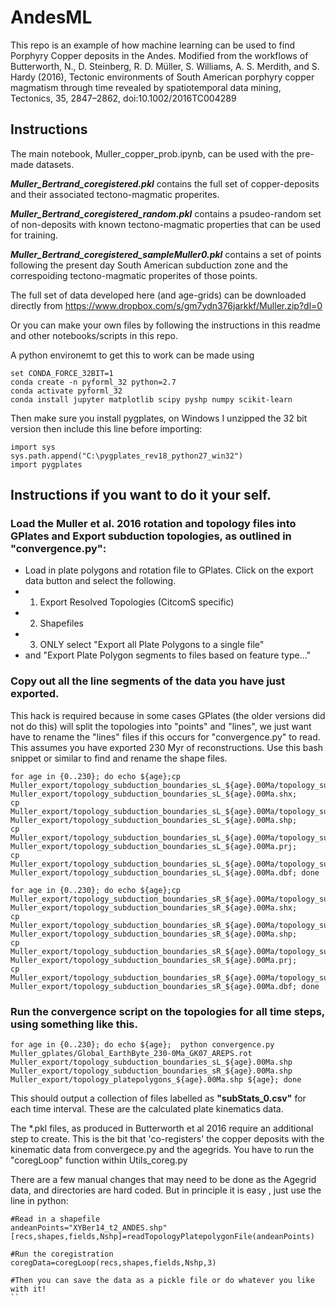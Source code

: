 # AndesML
This repo is an example of how machine learning can be used to find Porphyry Copper deposits in the Andes. Modified from the workflows of Butterworth, N., D. Steinberg, R. D. Müller, S. Williams, A. S. Merdith, and S. Hardy (2016), Tectonic environments of South American porphyry copper magmatism through time revealed by spatiotemporal data mining, Tectonics, 35, 2847–2862, doi:10.1002/2016TC004289


## Instructions 
The main notebook, Muller_copper_prob.ipynb, can be used with the pre-made datasets.

***Muller_Bertrand_coregistered.pkl*** contains the full set of copper-deposits and their associated tectono-magmatic properites.

***Muller_Bertrand_coregistered_random.pkl*** contains a psudeo-random set of non-deposits with known tectono-magmatic properties that can be used for training.

***Muller_Bertrand_coregistered_sampleMuller0.pkl*** contains a set of points following the present day South American subduction zone and the correspoiding tectono-magmatic properites of those points. 

The full set of data developed here (and age-grids) can be downloaded directly from https://www.dropbox.com/s/gm7ydn376jarkkf/Muller.zip?dl=0

Or you can make your own files by following the instructions in this readme and other notebooks/scripts in this repo. 

A python environemt to get this to work can be made using

```
set CONDA_FORCE_32BIT=1
conda create -n pyforml_32 python=2.7
conda activate pyforml_32
conda install jupyter matplotlib scipy pyshp numpy scikit-learn
```
Then make sure you install pygplates, on Windows I unzipped the 32 bit version then include this line before importing:
```
import sys
sys.path.append("C:\pygplates_rev18_python27_win32")
import pygplates
```

## Instructions if you want to do it your self.

### Load the Muller et al. 2016 rotation and topology files into GPlates and Export subduction topologies, as outlined in "convergence.py":

* Load in plate polygons and rotation file to GPlates. Click on the export data button and select the following.
* 1. Export Resolved Topologies (CitcomS specific)
* 2. Shapefiles
* 3. ONLY select "Export all Plate Polygons to a single file"
* and "Export Plate Polygon segments to files based on feature type..."

### Copy out all the line segments of the data you have just exported. 
This hack is required because in some cases GPlates (the older versions did not do this) will split the topologies into "points" and "lines", we just want have to rename the "lines" files if this occurs for "convergence.py" to read. This assumes you have exported 230 Myr of reconstructions. Use this bash snippet or similar to find and rename the shape files.

```
for age in {0..230}; do echo ${age};cp Muller_export/topology_subduction_boundaries_sL_${age}.00Ma/topology_subduction_boundaries_sL_${age}.00Ma_polyline.shx Muller_export/topology_subduction_boundaries_sL_${age}.00Ma.shx;
cp Muller_export/topology_subduction_boundaries_sL_${age}.00Ma/topology_subduction_boundaries_sL_${age}.00Ma_polyline.shp Muller_export/topology_subduction_boundaries_sL_${age}.00Ma.shp;
cp Muller_export/topology_subduction_boundaries_sL_${age}.00Ma/topology_subduction_boundaries_sL_${age}.00Ma_polyline.prj Muller_export/topology_subduction_boundaries_sL_${age}.00Ma.prj;
cp Muller_export/topology_subduction_boundaries_sL_${age}.00Ma/topology_subduction_boundaries_sL_${age}.00Ma_polyline.dbf Muller_export/topology_subduction_boundaries_sL_${age}.00Ma.dbf; done
```
```
for age in {0..230}; do echo ${age};cp Muller_export/topology_subduction_boundaries_sR_${age}.00Ma/topology_subduction_boundaries_sR_${age}.00Ma_polyline.shx Muller_export/topology_subduction_boundaries_sR_${age}.00Ma.shx;
cp Muller_export/topology_subduction_boundaries_sR_${age}.00Ma/topology_subduction_boundaries_sR_${age}.00Ma_polyline.shp Muller_export/topology_subduction_boundaries_sR_${age}.00Ma.shp;
cp Muller_export/topology_subduction_boundaries_sR_${age}.00Ma/topology_subduction_boundaries_sR_${age}.00Ma_polyline.prj Muller_export/topology_subduction_boundaries_sR_${age}.00Ma.prj;
cp Muller_export/topology_subduction_boundaries_sR_${age}.00Ma/topology_subduction_boundaries_sR_${age}.00Ma_polyline.dbf Muller_export/topology_subduction_boundaries_sR_${age}.00Ma.dbf; done
```

### Run the convergence script on the topologies for all time steps, using something like this.
```
for age in {0..230}; do echo ${age};  python convergence.py Muller_gplates/Global_EarthByte_230-0Ma_GK07_AREPS.rot Muller_export/topology_subduction_boundaries_sL_${age}.00Ma.shp Muller_export/topology_subduction_boundaries_sR_${age}.00Ma.shp Muller_export/topology_platepolygons_${age}.00Ma.shp ${age}; done
```

This should output a collection of files labelled as **"subStats_0.csv"** for each time interval. These are the calculated plate kinematics data.

The *.pkl files, as produced in Butterworth et al 2016 require an additional step to create. This is the bit that 'co-registers' the copper deposits with the kinematic data from convergece.py and the agegrids. You have to run the "coregLoop" function within Utils_coreg.py 

There are a few manual changes that may need to be done as the Agegrid data, and directories are hard coded. But in principle it is easy , just use the line in python: 

```
#Read in a shapefile
andeanPoints="XYBer14_t2_ANDES.shp"
[recs,shapes,fields,Nshp]=readTopologyPlatepolygonFile(andeanPoints)

#Run the coregistration
coregData=coregLoop(recs,shapes,fields,Nshp,3)

#Then you can save the data as a pickle file or do whatever you like with it!
``
